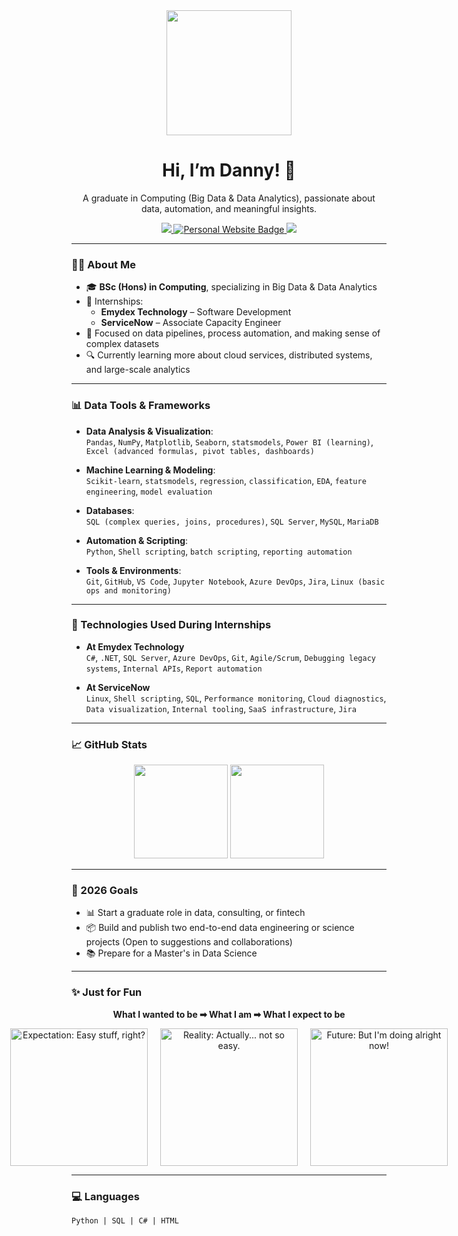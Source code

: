 <div align="center">
  <img src="https://i.giphy.com/media/dtra4r7NXUlI5XRfOR/giphy.gif" width="200" />
  <h1>Hi, I’m Danny! 👋</h1>
  
  <p>A graduate in Computing (Big Data & Data Analytics), passionate about data, automation, and meaningful insights.</p>

  <a href="https://www.linkedin.com/in/fernandesss-s/">
    <img src="https://img.shields.io/badge/-LinkedIn-0A66C2?style=flat&logo=linkedin&logoColor=white"/>
  </a>
  <a href="https://fernandes-s.github.io/">
    <img src="https://img.shields.io/badge/-My%20Website-8A2BE2?style=flat&logo=internet-explorer&logoColor=white" alt="Personal Website Badge"/>
  </a>
  <a href="https://instagram.com/dfneto_">
    <img src="https://img.shields.io/badge/-Instagram-E4405F?style=flat&logo=instagram&logoColor=white"/>
  </a>
</div>


---

### 👨‍💻 About Me

- 🎓 **BSc (Hons) in Computing**, specializing in Big Data & Data Analytics  
- 💼 Internships:
  - **Emydex Technology** – Software Development 
  - **ServiceNow** – Associate Capacity Engineer 
- 🧠 Focused on data pipelines, process automation, and making sense of complex datasets
- 🔍 Currently learning more about cloud services, distributed systems, and large-scale analytics

---

### 📊 Data Tools & Frameworks

- **Data Analysis & Visualization**:  
  `Pandas`, `NumPy`, `Matplotlib`, `Seaborn`, `statsmodels`, `Power BI (learning)`, `Excel (advanced formulas, pivot tables, dashboards)`

- **Machine Learning & Modeling**:  
  `Scikit-learn`, `statsmodels`, `regression`, `classification`, `EDA`, `feature engineering`, `model evaluation`

- **Databases**:  
  `SQL (complex queries, joins, procedures)`, `SQL Server`, `MySQL`, `MariaDB`

- **Automation & Scripting**:  
  `Python`, `Shell scripting`, `batch scripting`, `reporting automation`

- **Tools & Environments**:  
  `Git`, `GitHub`, `VS Code`, `Jupyter Notebook`, `Azure DevOps`, `Jira`, `Linux (basic ops and monitoring)`

---

### 🧪 Technologies Used During Internships

- **At Emydex Technology**  
  `C#`, `.NET`, `SQL Server`, `Azure DevOps`, `Git`, `Agile/Scrum`, `Debugging legacy systems`, `Internal APIs`, `Report automation`

- **At ServiceNow**  
  `Linux`, `Shell scripting`, `SQL`, `Performance monitoring`, `Cloud diagnostics`, `Data visualization`, `Internal tooling`, `SaaS infrastructure`, `Jira`


---

### 📈 GitHub Stats

<div align="center">
  <img src="https://github-readme-stats.vercel.app/api?username=fernandes-s&show_icons=true&theme=default" height="150"/>
  <img src="https://github-readme-stats.vercel.app/api/top-langs/?username=fernandes-s&layout=compact&theme=default" height="150"/>
</div>

---

### 🎯 2026 Goals

- 📊 Start a graduate role in data, consulting, or fintech  
- 📦 Build and publish two end-to-end data engineering or science projects (Open to suggestions and collaborations)  
- 📚 Prepare for a Master's in Data Science  

---

### ✨ Just for Fun

<div align="center">
  <!-- <h3>✨ Just for Fun</h3>  -->
  <p><strong>What I wanted to be ➡ What I am ➡ What I expect to be</strong></p>
  <div style="display: flex; justify-content: center; gap: 20px;">
    <img src="https://media.giphy.com/media/f4ztZcdm9Fi90vL4Zd/giphy.gif" width="220" height="220" title="Expectation: Easy stuff, right?" />
    <img src="https://media.giphy.com/media/Tc60LZc1NcdZifD3Wi/giphy.gif" width="220" height="220" title="Reality: Actually... not so easy." />
    <img src="https://media.giphy.com/media/HLB0nLA36GCCo6JuB5/giphy.gif" width="220" height="220" title="Future: But I'm doing alright now!" />
  </div>
</div>



---

### 💻 Languages

```text
Python | SQL | C# | HTML
```
